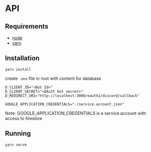 # API
## Requirements
- [node](https://nodejs.org/en/)
- [yarn](https://yarnpkg.com/getting-started/install)

## Installation
```
yarn install
```

create `.env` file in root with content for database 
```
D_CLIENT_ID="<Bot Id>"
D_CLIENT_SECRET="<OAuth bot secret>"
D_REDIRECT_URI="http://localhost:3000/oauth2/discord/callback"

GOOGLE_APPLICATION_CREDENTIALS="./service.account.json"
```
Note: GOOGLE_APPLICATION_CREDENTIALS is a service account with access to firestore

## Running

```
yarn serve
```
